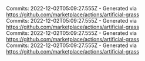 Commits: 2022-12-02T05:09:27.555Z - Generated via https://github.com/marketplace/actions/artificial-grass
<br>
Commits: 2022-12-02T05:09:27.555Z - Generated via https://github.com/marketplace/actions/artificial-grass
<br>
Commits: 2022-12-02T05:09:27.555Z - Generated via https://github.com/marketplace/actions/artificial-grass
<br>
Commits: 2022-12-02T05:09:27.555Z - Generated via https://github.com/marketplace/actions/artificial-grass
<br>
